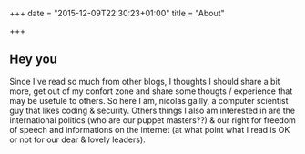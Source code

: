 +++
date = "2015-12-09T22:30:23+01:00"
title = "About"

+++

## Hey you

Since I've read so much from other blogs, I thoughts I should share a bit more,
get out of my confort zone and share some thougts / experience that may be
usefule to others. So here I am, nicolas gailly, a computer scientist guy that likes coding & security.
Others things I also am interested in are the international politics (who are our puppet masters??) 
& our right for freedom of speech and informations on the internet (at what point
what I read is OK or not for our dear & lovely leaders).
